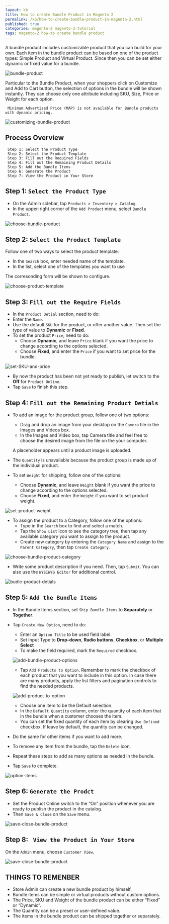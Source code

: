 ```yaml
---
layout: kb
title: How to create Bundle Product in Magento 2
permalink: /kb/how-to-create-bundle-product-in-magento-2.html
published: true
categories: magento-2 magento-2-tutorial
tags: magento-2 how-to create bundle product
---
```


A bundle product includes customizable product that you can build for your own. Each item in the bundle product can be based on one of the product types: Simple Product and Virtual Product. Since then you can be set either dynamic or fixed value for a bundle.

![bundle-product](https://lh6.googleusercontent.com/-brBsDvoW36dNQ4VQjUVb9q2p7t6hFugBs0YUn0-tZw_58VlMOPsMEovafHzEcuQar_I3fIJ-w8ri4cNexfkYGzr3XbzXqgwAmXb-rSQiOEULhGW-S1UDG2wgQAbmHZhr00cvk8N)

Particular to the Bundle Product, when your shoppers click on Customize and Add to Cart button, the selection of options in the bundle will be shown instantly. They can choose only one attribute including SKU, Size, Price or Weight for each option.

     Minimum Advertised Price (MAP) is not available for Bundle products with dynamic pricing.

![customizing-bundle-product](https://lh4.googleusercontent.com/AzZUk13lNAoVTkrdOnNpf3rHV8AtfW_JsmmOvcXflyB7hpDoD1EGfaynYY05lOW3xo6YCyeePcZ0AYCPwf54sGyMMQJnjnk8demaG16JxDXQfCxobR-olus7mbrQQ6tXcaSGLaoI)

## Process Overview

     Step 1: Select the Product Type
     Step 2: Select the Product Template
     Step 3: Fill out the Required Fields
     Step 4: Fill out the Remaining Product Details
     Step 5: Add the Bundle Items
     Step 6: Generate the Product
     Step 7: View the Product in Your Store

## Step 1: `Select the Product Type`

* On the Admin sidebar, tap `Products > Inventory > Catalog`.
* In the upper-right corner of the `Add Product` menu, select `Bundle Product`.

![choose-bundle-product](https://lh6.googleusercontent.com/7bQ6Nq-cqDjpDWAqPevxEwHCNVqOQAJVKLk6baV5v4hpcwVvPsSqONABitVWTHym4N5sGXo0f32JcHnWBepeTB3VHxKe9gdhVzXctxS0DQmAfJ1gMwJbxr8qMk99ZGJ8919iFewc)

## Step 2: `Select the Product Template`

Follow one of two ways to select the product template:
 
 * In the `Search` box, enter needed name of the template.
 * In the list, select one of the templates you want to use
 
 The corresonding form will be shown to configure.
 
 ![choose-product-template](https://lh6.googleusercontent.com/bexZnAhiL8zv5f9c4HF5lWp66dB9PLY4rvuKN-4D0Eu2755bRVmKD43Usvry46S4iJ4p3EZOO-N6UhSywWRtMPYW9Sv3ZKASg-OkRFRSk5O6L82622e9rDaPwZrRYlfrXRKNQqjz)
 
 ## Step 3: `Fill out the Require Fields`
 
 * In the `Product Detial` section, need to do:
  * Enter the `Name`.
  * Use the default `SKU` for the product, or offer another value. Then set the type of value to **Dynamic** or **Fixed**.
  * To set the product `Price`, need to do:
    * Choose **Dynamic**, and leave `Price` blank if you want the price to change according to the options selected.
    * Choose **Fixed**, and enter the `Price` if you want to set price for the bundle.

![set-SKU-and-price](https://lh6.googleusercontent.com/lw4nJ75_xsruSJ5_Zd7ereXEXxTkJtUjJBwe5VKKXtBRowDckcoTjxCo02AldwsYntkWXu4enJ_ClA6DNMmpKuyoqyxUKGRnA8I6O4Oceh9W4lHQrONZnT3EuX9wmV8dSqP4gDOj)

* By now the product has been not yet ready to publish, let switch to the **Off** for `Product Online`.
* Tap `Save` to finish this step.

## Step 4: `Fill out the Remaining Product Detials`

* To add an image for the product group, follow one of two options:
  * Drag and drop an image from your desktop on the `Camera` tile in the Images and Videos box.
  * In the Images and Video box, tap Camera title and feel free to choose the desired image from the file on the your computer.
  
  A placeholder appears until a product image is uploaded.
  
* The `Quantity` is unavailable because the product group is made up of the individual product.
* To set `Weight` for shipping, follow one of the options:
  * Choose **Dynamic**, and leave `Weight` blank if you want the price to change according to the options selected.
  * Choose **Fixed**, and enter the `Weight` if you want to set product weight.

![set-product-weight](https://lh5.googleusercontent.com/zUzwIMXY-8vXlQ2SRXmqPh4Hyr1OdLGgCmE0eOVHWgbEzThgSknFdtAI_YSESrIfIgMnBYgfYHxQNfIC7pPyKskp6v84F1E29jFdcTTWHlHhJU9YWBGnmRsl8IjD52YzJQicUYyo)

* To assign the product to a Category, follow one of the options:
  * Type in the `Search` box to find and select a match.
  * Tap the `Show List` icon to see the category tree, then tap any available category you want to assign to the product.
  * Create new category by entering the `Category Name` and assign to the `Parent Category`, then tap `Create Category`.
  
![choose-bundle-product-category](https://lh4.googleusercontent.com/0LWP7Xp3iTAvnD0nNsJGRlafaLfVl_KHeXQkpc-CbmlDrrIpx-WyyhtKt86dOSqOjtI1e1Z-5PesRN-BV1EGz9vjH2iRMtzehkc4f3x1PPKklReFNpDj7ByNqRipfoxaI5m_5e5e)

* Write some product description if you need.  Then, tap `Submit`. You can also use the `WYSIWYG Editor` for additional control.

![budle-product-detials](https://lh5.googleusercontent.com/WehQHrleN4EStRbGARh_tSdB-b_egdnFsXHtwHZPxvI6ctnp4HaOA8pyUedxQmq1U4MTAz15JLHa8U0d_THSRSu0oDK235dKMPjasUY8qEQ_5HggrcfI-hU-IGo9EsXz3wcJ83-3)

## Step 5: `Add the Bundle Items`

* In the Bundle Items section, set `Ship Bundle Items` to **Separately** or **Together**.
* Tap `Create New Option`, need to do:
  * Enter an `Option Title` to be used field label.
  * Set Input Type to **Drop-down**, **Radio buttons**, **Checkbox**, or **Multiple Select**
  * To make the field required, mark the `Required` checkbox.

  ![add-bundle-product-options](https://lh5.googleusercontent.com/sKACklzkjh3HBgxpR9qTwk8TptN8jD_-Y-9J3F9UPhBVVq2SLf-6_st9q9jhPcPOV96r_qUdGBHA_za81tF3dKTggAQ62FRau1J5tfTwZOoL1EX_ilLiiQOlDjuL7XU-Lc_V07JY)
  
  * Tap `Add Products to Option`. Remember to mark the checkbox of each product that you want to include in this option. In case there are many products, apply the list filters and pagination controls to find the  needed products.

  ![add-product-to-option](https://lh4.googleusercontent.com/P9YNia_Tvwnt61cUq7ulmXh-2Upt-D985a1Rdgbs8-fRvm2M64PEhbkPnEX2MzKl1CtCHaXg9alkcPPR-UKU3KXODj_Jl3UNKfriV_AtTHFntBZ19_jLQt6Vps1icciwd899_uiD)
  
  * Choose one item to be the Default selection.
  * In the `Default Quantity` column, enter the quantity of each item that in the bundle when a customer chooses the item.
  * You can set the fixed quantity of each item by clearing `Use Defined` checkbox. If leave by default, the quantity can be changed.
* Do the same for other items if you want to add more.
* To remove any item from the bundle, tap the `Delete` icon.
* Repeat these steps to add as many options as needed in the bundle.
* Tap `Save` to complete.

![option-items](https://lh3.googleusercontent.com/JmWdG87lXTYo-8-XtW1R0i-Uqfjwu7MmHqJyiOp7TcKKIrQR2A-q234nnWai5nmN1WzO7fVVjM_Q4ZHpIuIsObUf7K3aFhoC9G4j6KmdbpuXgfRaTxJAvvTg2EpU8cZsZaWz_bmC)

## Step 6: `Generate the Prodct`

* Set the Product Online switch to the “On” position whenever you are ready to publish the product in the catalog.
* Then `Save & Close` on the `Save` menu.

![save-close-bundle-product](https://lh3.googleusercontent.com/KRyMbyriioQWxOgHbKgOqNJ-FspkryLQaS6_A0Ct3ufZU-qaIEZ-IZO2x6MM78KpFKejBBP0zfqzpc5N7HT4bBjXTWxe43AxV-ZKcKlG8mWTUNH4gKBA9ejoSRgJlwJZiAmAR1Ma)

## Step 8: ` View the Product in Your Store`

On the `Admin` menu, choose `Customer View`.

![save-close-bundle-product](https://lh3.googleusercontent.com/_chtQXrVhInGrcnBFC3LHcWh1_d24tAhndFcf-xl8pA7yo9qpvg79PcvES0s7NgNF8Msi2xVfsMdvLmRGLlToErkVg6M8aTa1SYSmNzAOnXxrflsxg6wd7d5CLhXveObdI7N5pjQ)

## THINGS TO REMENBER
* Store Admin can create a new bundle product by himself.
* Bundle items can be simple or virtual products without custom options. 
* The Price, SKU and Weight of the bundle product can be either “Fixed” or “Dynamic”.
* The Quantity can be a preset or user-defined value. 
* The items in the bundle product can be shipped together or separately.

